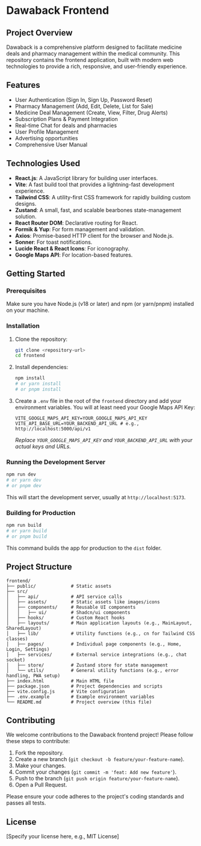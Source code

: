 # Dawaback Frontend

## Project Overview

Dawaback is a comprehensive platform designed to facilitate medicine deals and pharmacy management within the medical community. This repository contains the frontend application, built with modern web technologies to provide a rich, responsive, and user-friendly experience.

## Features

- User Authentication (Sign In, Sign Up, Password Reset)
- Pharmacy Management (Add, Edit, Delete, List for Sale)
- Medicine Deal Management (Create, View, Filter, Drug Alerts)
- Subscription Plans & Payment Integration
- Real-time Chat for deals and pharmacies
- User Profile Management
- Advertising opportunities
- Comprehensive User Manual

## Technologies Used

- **React.js**: A JavaScript library for building user interfaces.
- **Vite**: A fast build tool that provides a lightning-fast development experience.
- **Tailwind CSS**: A utility-first CSS framework for rapidly building custom designs.
- **Zustand**: A small, fast, and scalable bearbones state-management solution.
- **React Router DOM**: Declarative routing for React.
- **Formik & Yup**: For form management and validation.
- **Axios**: Promise-based HTTP client for the browser and Node.js.
- **Sonner**: For toast notifications.
- **Lucide React & React Icons**: For iconography.
- **Google Maps API**: For location-based features.

## Getting Started

### Prerequisites

Make sure you have Node.js (v18 or later) and npm (or yarn/pnpm) installed on your machine.

### Installation

1. Clone the repository:

   ```bash
   git clone <repository-url>
   cd frontend
   ```

2. Install dependencies:

   ```bash
   npm install
   # or yarn install
   # or pnpm install
   ```

3. Create a `.env` file in the root of the `frontend` directory and add your environment variables. You will at least need your Google Maps API Key:
   ```
   VITE_GOOGLE_MAPS_API_KEY=YOUR_GOOGLE_MAPS_API_KEY
   VITE_API_BASE_URL=YOUR_BACKEND_API_URL # e.g., http://localhost:5000/api/v1
   ```
   _Replace `YOUR_GOOGLE_MAPS_API_KEY` and `YOUR_BACKEND_API_URL` with your actual keys and URLs._

### Running the Development Server

```bash
npm run dev
# or yarn dev
# or pnpm dev
```

This will start the development server, usually at `http://localhost:5173`.

### Building for Production

```bash
npm run build
# or yarn build
# or pnpm build
```

This command builds the app for production to the `dist` folder.

## Project Structure

```
frontend/
├── public/             # Static assets
├── src/
│   ├── api/            # API service calls
│   ├── assets/         # Static assets like images/icons
│   ├── components/     # Reusable UI components
│   │   ├── ui/         # Shadcn/ui components
│   ├── hooks/          # Custom React hooks
│   ├── layouts/        # Main application layouts (e.g., MainLayout, SharedLayout)
│   ├── lib/            # Utility functions (e.g., cn for Tailwind CSS classes)
│   ├── pages/          # Individual page components (e.g., Home, Login, Settings)
│   ├── services/       # External service integrations (e.g., chat socket)
│   ├── store/          # Zustand store for state management
│   └── utils/          # General utility functions (e.g., error handling, PWA setup)
├── index.html          # Main HTML file
├── package.json        # Project dependencies and scripts
├── vite.config.js      # Vite configuration
├── .env.example        # Example environment variables
└── README.md           # Project overview (this file)
```

## Contributing

We welcome contributions to the Dawaback frontend project! Please follow these steps to contribute:

1. Fork the repository.
2. Create a new branch (`git checkout -b feature/your-feature-name`).
3. Make your changes.
4. Commit your changes (`git commit -m 'feat: Add new feature'`).
5. Push to the branch (`git push origin feature/your-feature-name`).
6. Open a Pull Request.

Please ensure your code adheres to the project's coding standards and passes all tests.

## License

[Specify your license here, e.g., MIT License]
